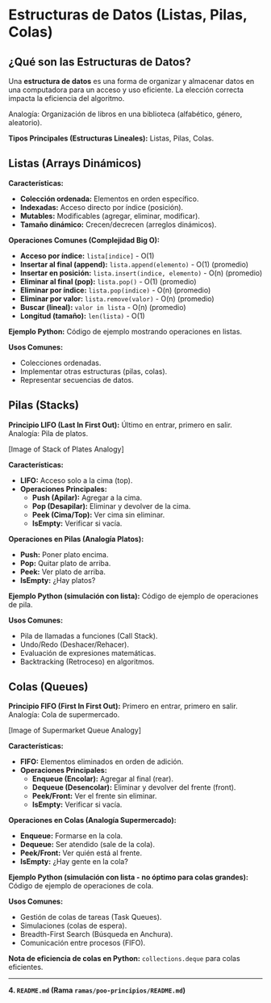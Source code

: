 # Estructuras de Datos (Listas, Pilas, Colas)

## ¿Qué son las Estructuras de Datos?

Una **estructura de datos** es una forma de organizar y almacenar datos en una computadora para un acceso y uso eficiente. La elección correcta impacta la eficiencia del algoritmo.

Analogía: Organización de libros en una biblioteca (alfabético, género, aleatorio).

**Tipos Principales (Estructuras Lineales):** Listas, Pilas, Colas.

## Listas (Arrays Dinámicos)

**Características:**

*   **Colección ordenada:** Elementos en orden específico.
*   **Indexadas:** Acceso directo por índice (posición).
*   **Mutables:** Modificables (agregar, eliminar, modificar).
*   **Tamaño dinámico:** Crecen/decrecen (arreglos dinámicos).

**Operaciones Comunes (Complejidad Big O):**

*   **Acceso por índice:** `lista[indice]` - O(1)
*   **Insertar al final (append):** `lista.append(elemento)` - O(1) (promedio)
*   **Insertar en posición:** `lista.insert(indice, elemento)` - O(n) (promedio)
*   **Eliminar al final (pop):** `lista.pop()` - O(1) (promedio)
*   **Eliminar por índice:** `lista.pop(indice)` - O(n) (promedio)
*   **Eliminar por valor:** `lista.remove(valor)` - O(n) (promedio)
*   **Buscar (lineal):** `valor in lista` - O(n) (promedio)
*   **Longitud (tamaño):** `len(lista)` - O(1)

**Ejemplo Python:** Código de ejemplo mostrando operaciones en listas.

**Usos Comunes:**

*   Colecciones ordenadas.
*   Implementar otras estructuras (pilas, colas).
*   Representar secuencias de datos.

## Pilas (Stacks)

**Principio LIFO (Last In First Out):** Último en entrar, primero en salir.  Analogía: Pila de platos.

[Image of Stack of Plates Analogy]

**Características:**

*   **LIFO:** Acceso solo a la cima (top).
*   **Operaciones Principales:**
    *   **Push (Apilar):** Agregar a la cima.
    *   **Pop (Desapilar):** Eliminar y devolver de la cima.
    *   **Peek (Cima/Top):** Ver cima sin eliminar.
    *   **IsEmpty:** Verificar si vacía.

**Operaciones en Pilas (Analogía Platos):**

*   **Push:** Poner plato encima.
*   **Pop:** Quitar plato de arriba.
*   **Peek:** Ver plato de arriba.
*   **IsEmpty:** ¿Hay platos?

**Ejemplo Python (simulación con lista):**  Código de ejemplo de operaciones de pila.

**Usos Comunes:**

*   Pila de llamadas a funciones (Call Stack).
*   Undo/Redo (Deshacer/Rehacer).
*   Evaluación de expresiones matemáticas.
*   Backtracking (Retroceso) en algoritmos.

## Colas (Queues)

**Principio FIFO (First In First Out):** Primero en entrar, primero en salir. Analogía: Cola de supermercado.

[Image of Supermarket Queue Analogy]

**Características:**

*   **FIFO:**  Elementos eliminados en orden de adición.
*   **Operaciones Principales:**
    *   **Enqueue (Encolar):** Agregar al final (rear).
    *   **Dequeue (Desencolar):** Eliminar y devolver del frente (front).
    *   **Peek/Front:** Ver el frente sin eliminar.
    *   **IsEmpty:** Verificar si vacía.

**Operaciones en Colas (Analogía Supermercado):**

*   **Enqueue:** Formarse en la cola.
*   **Dequeue:** Ser atendido (sale de la cola).
*   **Peek/Front:** Ver quién está al frente.
*   **IsEmpty:** ¿Hay gente en la cola?

**Ejemplo Python (simulación con lista - no óptimo para colas grandes):** Código de ejemplo de operaciones de cola.

**Usos Comunes:**

*   Gestión de colas de tareas (Task Queues).
*   Simulaciones (colas de espera).
*   Breadth-First Search (Búsqueda en Anchura).
*   Comunicación entre procesos (FIFO).

**Nota de eficiencia de colas en Python:**  `collections.deque` para colas eficientes.

---

**4.  `README.md` (Rama `ramas/poo-principios/README.md`)**


